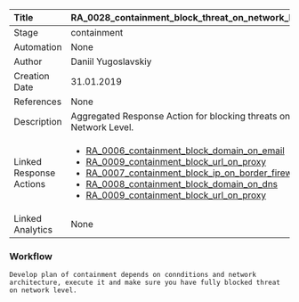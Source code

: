 | Title          | RA_0028_containment_block_threat_on_network_level                                                                                                      |
|:---------------|:-----------------------------------------------------------------------------------------------------------------|
| Stage    | containment                                                            |
| Automation | None |
| Author    | Daniil Yugoslavskiy                                                          |
| Creation Date    | 31.01.2019                                            |
| References     | None</ul>                                  |
| Description    | Aggregated Response Action for blocking threats on Network Level.                                                               |
| Linked Response Actions |<ul><li>[RA_0006_containment_block_domain_on_email](../Response_Actions/RA_0006_containment_block_domain_on_email.md)</li><li>[RA_0009_containment_block_url_on_proxy](../Response_Actions/RA_0009_containment_block_url_on_proxy.md)</li><li>[RA_0007_containment_block_ip_on_border_firewall](../Response_Actions/RA_0007_containment_block_ip_on_border_firewall.md)</li><li>[RA_0008_containment_block_domain_on_dns](../Response_Actions/RA_0008_containment_block_domain_on_dns.md)</li><li>[RA_0009_containment_block_url_on_proxy](../Response_Actions/RA_0009_containment_block_url_on_proxy.md)</li></ul> |
| Linked Analytics | None |


### Workflow

```
Develop plan of containment depends on connditions and network architecture, execute it and make sure you have fully blocked threat on network level.

```